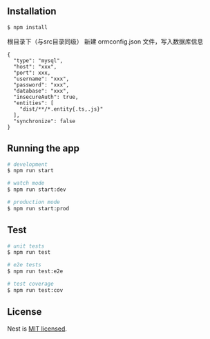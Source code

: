 ## Installation

```bash
$ npm install
```

根目录下（与src目录同级） 新建 ormconfig.json 文件，写入数据库信息

```
{
  "type": "mysql",
  "host": "xxx",
  "port": xxx,
  "username": "xxx",
  "password": "xxx",
  "database": "xxx",
  "insecureAuth": true,
  "entities": [
    "dist/**/*.entity{.ts,.js}"
  ],
  "synchronize": false
}
```

## Running the app

```bash
# development
$ npm run start

# watch mode
$ npm run start:dev

# production mode
$ npm run start:prod
```

## Test

```bash
# unit tests
$ npm run test

# e2e tests
$ npm run test:e2e

# test coverage
$ npm run test:cov
```

## License

  Nest is [MIT licensed](LICENSE).
